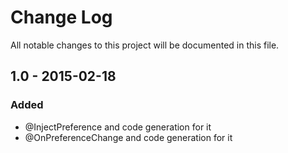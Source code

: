 # Change Log
All notable changes to this project will be documented in this file.

## 1.0 - 2015-02-18
### Added
- @InjectPreference and code generation for it
- @OnPreferenceChange and code generation for it